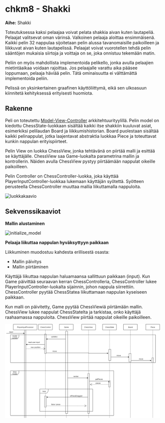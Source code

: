 # chkm8 - Shakki

**Aihe:** Shakki

Toteutuksessa kaksi pelaajaa voivat pelata shakkia aivan kuten lautapeliä.
Pelaajat valitsevat oman värinsä. Valkoinen pelaaja aloittaa
ensimmäisenä. Kaikki pelin 32 nappulaa sijoitetaan pelin alussa tavanomaisille
paikoilleen ja liikkuvat aivan kuten lautapelissä. Pelaajat voivat vuorotellen
tehdä pelin sääntöjen mukaisia siirtoja ja voittaja on se, joka onnistuu
tekemään matin.

Peliin on myös mahdollista implementoida pelikello, jonka avulla pelaajien
mietintäaikaa voidaan rajoittaa. Jos pelaajalle varattu aika pääsee loppumaan,
pelaaja häviää pelin. Tätä ominaisuutta ei välttämättä implementoida peliin.

Pelissä on yksinkertainen graafinen käyttöliittymä, eikä sen ulkoasuun
kiinnitetä kehityksessä erityisesti huomiota.


## Rakenne
Peli on toteutettu [Model-View-Controller](https://en.wikipedia.org/wiki/Model%E2%80%93view%E2%80%93controller)
arkkitehtuurityylillä. Pelin model on kiedottu ChessState-luokkaan sisältää
kaikki itse shakkiin kuuluvat asiat, esimerkiksi pelilaudan Board ja
liikkumishistorian. Board puolestaan sisältää kaikki pelinappulat, jotka
laajentavat abstraktia luokkaa Piece ja toteuttavat kunkin nappulan erityispiirteet.

Pelin View on luokka ChessView, jonka tehtävänä on piirtää malli ja esittää se käyttäjälle.
ChessView saa Game-luokalta parametrina mallin ja kontrollerin.
Näiden avulla ChessView pystyy piirtäämään nappulat oikeille paikoilleen.

Pelin Controller on ChessController-luokka, joka käyttää PlayerInputController-luokkaa
lukemaan käyttäjän syötettä. Syötteen perusteella ChessController muuttaa mallia
liikuttamalla nappuloita.


![luokkakaavio](luokkakaavio.png)

## Sekvenssikaaviot

**Mallin alustaminen**

![initialize_model](initialize_model.png)


**Pelaaja liikuttaa nappulan hyväksyttyyn paikkaan**

Liikkuminen muodostuu kahdesta erillisestä osasta:
* Mallin päivitys
* Mallin piirtäminen

Käyttäjä liikuttaa nappulan haluamaansa sallittuun paikkaan (input). Kun Game
päivittää seuraavan kerran ChessControlleria, ChessController lukee
PlayerInputController-luokalta sijainnin, johon nappula siirrettiin. ChessController
pyytää ChessStatea liikuttamaan nappulan kyseiseen paikkaan.

Kun malli on päivitetty, Game pyytää ChessViewiä piirtämään mallin. ChessView
lukee nappulat ChessStatelta ja tarkistaa, onko käyttäjä raahaamassa nappuloita.
ChessView piirtää nappulat oikeille paikoilleen.


![move_piece](move_piece.png)